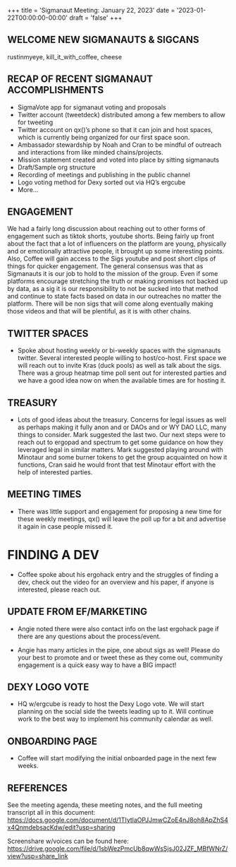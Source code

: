 +++
title = 'Sigmanaut Meeting: January 22, 2023'
date = '2023-01-22T00:00:00-00:00'
draft = 'false'
+++

## WELCOME NEW SIGMANAUTS & SIGCANS
rustinmyeye, kill_it_with_coffee, cheese

## RECAP OF RECENT SIGMANAUT ACCOMPLISHMENTS 

- SigmaVote app for sigmanaut voting and proposals
- Twitter account (tweetdeck) distributed among a few members to allow for tweeting
- Twitter account on qx()’s phone so that it can join and host spaces, which is currently being organized for our first space soon.
- Ambassador stewardship by Noah and Cran to be mindful of outreach and interactions from like minded chains/projects.
- Mission statement created and voted into place by sitting sigmanauts
- Draft/Sample org structure
- Recording of meetings and publishing in the public channel
- Logo voting method for Dexy sorted out via HQ’s ergcube
- More...

## ENGAGEMENT

We had a fairly long discussion about reaching out to other forms of engagement such as tiktok shorts, youtube shorts. Being fairly up front about the fact that a lot of influencers on the platform are young, physically and or emotionally attractive people, it brought up some interesting points. Also, Coffee will gain access to the Sigs youtube and post short clips of things for quicker engagement. The general consensus was that as Sigmanauts it is our job to hold to the mission of the group. Even if some platforms encourage stretching the truth or making promises not backed up by data, as a sig it is our responsibility to not be sucked into that method and continue to state facts based on data in our outreaches no matter the platform. There will be non sigs that will come along eventually making those videos and that will be plentiful, as it is with other chains.

## TWITTER SPACES

- Spoke about hosting weekly or bi-weekly spaces with the sigmanauts twitter. Several interested people willing to host/co-host. First space we will reach out to invite Kras (duck pools) as well as talk about the sigs. There was a group heatmap time poll sent out for interested parties and we have a good idea now on when the available times are for hosting it.

## TREASURY

- Lots of good ideas about the treasury. Concerns for legal issues as well as perhaps making it fully anon and or DAOs and or WY DAO LLC, many things to consider. Mark suggested the last two. Our next steps were to reach out to ergopad and spectrum to get some guidance on how they leveraged legal in similar matters. Mark suggested playing around with Minotaur and some burner tokens to get the group acquainted on how it functions, Cran said he would front that test Minotaur effort with the help of interested parties.

## MEETING TIMES
 
- There was little support and engagement for proposing a new time for these weekly meetings, qx() will leave the poll up for a bit and advertise it again in case people missed it. 

# FINDING A DEV

- Coffee spoke about his ergohack entry and the struggles of finding a dev, check out the video for an overview and his paper, if anyone is interested, please reach out. 

## UPDATE FROM EF/MARKETING

- Angie noted there were also contact info on the last ergohack page if there are any questions about the process/event.

- Angie has many articles in the pipe, one about sigs as well! Please do your best to promote and or tweet these as they come out, community engagement is a quick easy way to have a BIG impact!

## DEXY LOGO VOTE

- HQ w/ergcube is ready to host the Dexy Logo vote. We will start planning on the social side the tweets leading up to it. Will continue work to the best way to implement his community calendar as well.

## ONBOARDING PAGE

- Coffee will start modifying the initial onboarded page in the next few weeks.

## REFERENCES

See the meeting agenda, these meeting notes, and the full meeting transcript all in this document: 
https://docs.google.com/document/d/1TIytlaOPJJmwCZoE4nJ8oh8ApZhS4x4QnmdebsacKdw/edit?usp=sharing

Screenshare w/voices can be found here:
https://drive.google.com/file/d/1sbWezPmcUb8qwWsSjsJ02JZF_MBfWNrZ/view?usp=share_link
